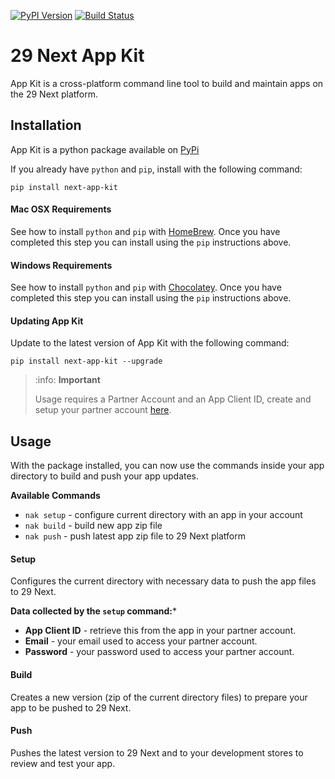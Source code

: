 <!-- Badges -->
[![PyPI Version][pypi-v-image]][pypi-v-link]
[![Build Status][GHAction-image]][GHAction-link]


# 29 Next App Kit

App Kit is a cross-platform command line tool to build and maintain apps on the 29 Next platform.

## Installation

App Kit is a python package available on [PyPi](https://pypi.org/project/next-app-kit/)

If you already have `python` and `pip`, install with the following command:

```
pip install next-app-kit
```

#### Mac OSX Requirements
See how to install `python` and `pip` with [HomeBrew](https://docs.brew.sh/Homebrew-and-Python#python-3x). Once you have completed this step you can install using the `pip` instructions above.

#### Windows Requirements
See how to install `python` and `pip` with [Chocolatey](https://python-docs.readthedocs.io/en/latest/starting/install3/win.html). Once you have completed this step you can install using the `pip` instructions above.


#### Updating App Kit

Update to the latest version of App Kit with the following command:
```
pip install next-app-kit --upgrade
```

> :info: **Important**
>
> Usage requires a Partner Account and an App Client ID, create and setup your partner account [here](https://accounts.29next.com/partners/).

## Usage
With the package installed, you can now use the commands inside your app directory to build and push your app updates.

**Available Commands**
* `nak setup` - configure current directory with an app in your account
* `nak build` - build new app zip file
* `nak push` - push latest app zip file to 29 Next platform


#### Setup
Configures the current directory with necessary data to push the app files to 29 Next.

**Data collected by the `setup` command:***
* **App Client ID** - retrieve this from the app in your partner account.
* **Email** - your email used to access your partner account.
* **Password** - your password used to access your partner account.

#### Build
Creates a new version (zip of the current directory files) to prepare your app to be pushed to 29 Next.

#### Push
Pushes the latest version to 29 Next and to your development stores to review and test your app.




[pypi-v-image]: https://img.shields.io/pypi/v/next-app-kit.svg
[pypi-v-link]: https://pypi.org/project/next-app-kit/
[GHAction-image]: https://github.com/29next/app-kit/actions/workflows/test.yml/badge.svg?branch=master
[GHAction-link]: https://github.com/29next/app-kit/actions?query=event%3Apush+branch%3Amaster
